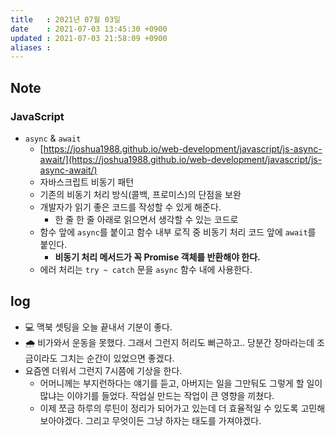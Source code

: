 ```yaml
---
title   : 2021년 07월 03일 
date    : 2021-07-03 13:45:30 +0900
updated : 2021-07-03 21:58:09 +0900
aliases : 
---
```

## Note

### JavaScript  
- `async` & `await` 
  - [https://joshua1988.github.io/web-development/javascript/js-async-await/](https://joshua1988.github.io/web-development/javascript/js-async-await/)   
  - 자바스크립트 비동기 패턴  
  - 기존의 비동기 처리 방식(콜백, 프로미스)의 단점을 보완 
  - 개발자가 읽기 좋은 코드를 작성할 수 있게 해준다.  
    - 한 줄 한 줄 아래로 읽으면서 생각할 수 있는 코드로  
  - 함수 앞에 `async`를 붙이고 함수 내부 로직 중 비동기 처리 코드 앞에 `await`를 붙인다.  
    - **비동기 처리 메서드가 꼭 Promise 객체를 반환해야 한다.**
  - 에러 처리는 `try ~ catch` 문을 `async` 함수 내에 사용한다. 
    
## log
- 💻 맥북 셋팅을 오늘 끝내서 기분이 좋다.  
- 🌧  비가와서 운동을 못했다. 그래서 그런지 허리도 뻐근하고.. 당분간 장마라는데 조금이라도 그치는 순간이 있었으면 좋겠다.  
- 요즘엔 더워서 그런지 7시쯤에 기상을 한다.  
  - 어머니께는 부지런하다는 얘기를 듣고, 아버지는 일을 그만둬도 그렇게 할 일이 많냐는 이야기를 들었다. 작업실 만드는 작업이 큰 영향을 끼쳤다.  
  - 이제 쪼금 하루의 루틴이 정리가 되어가고 있는데 더 효율적일 수 있도록 고민해보아야겠다. 그리고 무엇이든 그냥 하자는 태도를 가져야겠다.  
